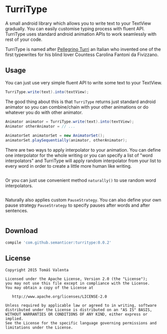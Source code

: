 TurriType
========

A small android library which allows you to write text to your TextView gradually. You can easily customise
typing process with fluent API. TurriType uses standard android animation APIs to work seamlessly with rest
of your code.

TurriType is named after [Pellegrino Turri][turri] an Italian who invented one of the first typewrites for his
blind lover Countess Carolina Fantoni da Fivizzano.

Usage
-----

You can just use very simple fluent API to write some text to your TextView.

```java
TurriType.write(text).into(textView);
```

The good thing about this is that `TurriType` returns just standard android animator so you can 
combine/chain with your other animations or do whatever you do with other animator.

```java
Animator animator = TurriType.write(text).into(textView);
Animator otherAnimator = // ...
    
AnimatorSet animatorSet = new AnimatorSet();
animatorSet.playSequentially(animator, otherAnimator);
```

There are two ways to apply interpolator to your animation. You can define one interpolator for
the whole writing or you can specify a list of "word interpolators" and TurriType will apply random 
interpolator from your list to every word in order to create a little more human like writing.

```java

```

Or you can just use convenient method `naturally()` to use random word interpolators.

```java

```

Naturally also applies custom `PauseStrategy`. You can also define your own pause strategy `PauseStrategy`
to specify pauses after words and after sentences.

```java

```

Download
--------

```groovy
compile 'com.github.semanticer:turritype:0.0.2'
```





License
-------
    Copyright 2015 Tomáš Valenta
    
    Licensed under the Apache License, Version 2.0 (the "License");
    you may not use this file except in compliance with the License.
    You may obtain a copy of the License at

       http://www.apache.org/licenses/LICENSE-2.0

    Unless required by applicable law or agreed to in writing, software
    distributed under the License is distributed on an "AS IS" BASIS,
    WITHOUT WARRANTIES OR CONDITIONS OF ANY KIND, either express or implied.
    See the License for the specific language governing permissions and
    limitations under the License.


 [turri]: https://en.wikipedia.org/wiki/Pellegrino_Turri

